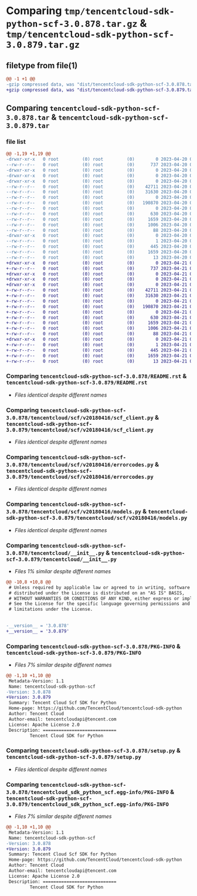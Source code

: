# Comparing `tmp/tencentcloud-sdk-python-scf-3.0.878.tar.gz` & `tmp/tencentcloud-sdk-python-scf-3.0.879.tar.gz`

## filetype from file(1)

```diff
@@ -1 +1 @@
-gzip compressed data, was "dist/tencentcloud-sdk-python-scf-3.0.878.tar", last modified: Thu Apr 20 00:40:44 2023, max compression
+gzip compressed data, was "dist/tencentcloud-sdk-python-scf-3.0.879.tar", last modified: Fri Apr 21 00:58:45 2023, max compression
```

## Comparing `tencentcloud-sdk-python-scf-3.0.878.tar` & `tencentcloud-sdk-python-scf-3.0.879.tar`

### file list

```diff
@@ -1,19 +1,19 @@
-drwxr-xr-x   0 root         (0) root         (0)        0 2023-04-20 00:40:44.000000 tencentcloud-sdk-python-scf-3.0.878/
--rw-r--r--   0 root         (0) root         (0)      737 2023-04-20 00:40:44.000000 tencentcloud-sdk-python-scf-3.0.878/README.rst
-drwxr-xr-x   0 root         (0) root         (0)        0 2023-04-20 00:40:44.000000 tencentcloud-sdk-python-scf-3.0.878/tencentcloud/
-drwxr-xr-x   0 root         (0) root         (0)        0 2023-04-20 00:40:44.000000 tencentcloud-sdk-python-scf-3.0.878/tencentcloud/scf/
-drwxr-xr-x   0 root         (0) root         (0)        0 2023-04-20 00:40:44.000000 tencentcloud-sdk-python-scf-3.0.878/tencentcloud/scf/v20180416/
--rw-r--r--   0 root         (0) root         (0)    42711 2023-04-20 00:40:44.000000 tencentcloud-sdk-python-scf-3.0.878/tencentcloud/scf/v20180416/scf_client.py
--rw-r--r--   0 root         (0) root         (0)    31630 2023-04-20 00:40:44.000000 tencentcloud-sdk-python-scf-3.0.878/tencentcloud/scf/v20180416/errorcodes.py
--rw-r--r--   0 root         (0) root         (0)        0 2023-04-20 00:40:44.000000 tencentcloud-sdk-python-scf-3.0.878/tencentcloud/scf/v20180416/__init__.py
--rw-r--r--   0 root         (0) root         (0)   190870 2023-04-20 00:40:44.000000 tencentcloud-sdk-python-scf-3.0.878/tencentcloud/scf/v20180416/models.py
--rw-r--r--   0 root         (0) root         (0)        0 2023-04-20 00:40:44.000000 tencentcloud-sdk-python-scf-3.0.878/tencentcloud/scf/__init__.py
--rw-r--r--   0 root         (0) root         (0)      630 2023-04-20 00:40:44.000000 tencentcloud-sdk-python-scf-3.0.878/tencentcloud/__init__.py
--rw-r--r--   0 root         (0) root         (0)     1659 2023-04-20 00:40:44.000000 tencentcloud-sdk-python-scf-3.0.878/PKG-INFO
--rw-r--r--   0 root         (0) root         (0)     1006 2023-04-20 00:40:44.000000 tencentcloud-sdk-python-scf-3.0.878/setup.py
--rw-r--r--   0 root         (0) root         (0)       88 2023-04-20 00:40:44.000000 tencentcloud-sdk-python-scf-3.0.878/setup.cfg
-drwxr-xr-x   0 root         (0) root         (0)        0 2023-04-20 00:40:44.000000 tencentcloud-sdk-python-scf-3.0.878/tencentcloud_sdk_python_scf.egg-info/
--rw-r--r--   0 root         (0) root         (0)        1 2023-04-20 00:40:44.000000 tencentcloud-sdk-python-scf-3.0.878/tencentcloud_sdk_python_scf.egg-info/dependency_links.txt
--rw-r--r--   0 root         (0) root         (0)      445 2023-04-20 00:40:44.000000 tencentcloud-sdk-python-scf-3.0.878/tencentcloud_sdk_python_scf.egg-info/SOURCES.txt
--rw-r--r--   0 root         (0) root         (0)     1659 2023-04-20 00:40:44.000000 tencentcloud-sdk-python-scf-3.0.878/tencentcloud_sdk_python_scf.egg-info/PKG-INFO
--rw-r--r--   0 root         (0) root         (0)       13 2023-04-20 00:40:44.000000 tencentcloud-sdk-python-scf-3.0.878/tencentcloud_sdk_python_scf.egg-info/top_level.txt
+drwxr-xr-x   0 root         (0) root         (0)        0 2023-04-21 00:58:45.000000 tencentcloud-sdk-python-scf-3.0.879/
+-rw-r--r--   0 root         (0) root         (0)      737 2023-04-21 00:58:45.000000 tencentcloud-sdk-python-scf-3.0.879/README.rst
+drwxr-xr-x   0 root         (0) root         (0)        0 2023-04-21 00:58:45.000000 tencentcloud-sdk-python-scf-3.0.879/tencentcloud/
+drwxr-xr-x   0 root         (0) root         (0)        0 2023-04-21 00:58:45.000000 tencentcloud-sdk-python-scf-3.0.879/tencentcloud/scf/
+drwxr-xr-x   0 root         (0) root         (0)        0 2023-04-21 00:58:45.000000 tencentcloud-sdk-python-scf-3.0.879/tencentcloud/scf/v20180416/
+-rw-r--r--   0 root         (0) root         (0)    42711 2023-04-21 00:58:45.000000 tencentcloud-sdk-python-scf-3.0.879/tencentcloud/scf/v20180416/scf_client.py
+-rw-r--r--   0 root         (0) root         (0)    31630 2023-04-21 00:58:45.000000 tencentcloud-sdk-python-scf-3.0.879/tencentcloud/scf/v20180416/errorcodes.py
+-rw-r--r--   0 root         (0) root         (0)        0 2023-04-21 00:58:45.000000 tencentcloud-sdk-python-scf-3.0.879/tencentcloud/scf/v20180416/__init__.py
+-rw-r--r--   0 root         (0) root         (0)   190870 2023-04-21 00:58:45.000000 tencentcloud-sdk-python-scf-3.0.879/tencentcloud/scf/v20180416/models.py
+-rw-r--r--   0 root         (0) root         (0)        0 2023-04-21 00:58:45.000000 tencentcloud-sdk-python-scf-3.0.879/tencentcloud/scf/__init__.py
+-rw-r--r--   0 root         (0) root         (0)      630 2023-04-21 00:58:45.000000 tencentcloud-sdk-python-scf-3.0.879/tencentcloud/__init__.py
+-rw-r--r--   0 root         (0) root         (0)     1659 2023-04-21 00:58:45.000000 tencentcloud-sdk-python-scf-3.0.879/PKG-INFO
+-rw-r--r--   0 root         (0) root         (0)     1006 2023-04-21 00:58:45.000000 tencentcloud-sdk-python-scf-3.0.879/setup.py
+-rw-r--r--   0 root         (0) root         (0)       88 2023-04-21 00:58:45.000000 tencentcloud-sdk-python-scf-3.0.879/setup.cfg
+drwxr-xr-x   0 root         (0) root         (0)        0 2023-04-21 00:58:45.000000 tencentcloud-sdk-python-scf-3.0.879/tencentcloud_sdk_python_scf.egg-info/
+-rw-r--r--   0 root         (0) root         (0)        1 2023-04-21 00:58:45.000000 tencentcloud-sdk-python-scf-3.0.879/tencentcloud_sdk_python_scf.egg-info/dependency_links.txt
+-rw-r--r--   0 root         (0) root         (0)      445 2023-04-21 00:58:45.000000 tencentcloud-sdk-python-scf-3.0.879/tencentcloud_sdk_python_scf.egg-info/SOURCES.txt
+-rw-r--r--   0 root         (0) root         (0)     1659 2023-04-21 00:58:45.000000 tencentcloud-sdk-python-scf-3.0.879/tencentcloud_sdk_python_scf.egg-info/PKG-INFO
+-rw-r--r--   0 root         (0) root         (0)       13 2023-04-21 00:58:45.000000 tencentcloud-sdk-python-scf-3.0.879/tencentcloud_sdk_python_scf.egg-info/top_level.txt
```

### Comparing `tencentcloud-sdk-python-scf-3.0.878/README.rst` & `tencentcloud-sdk-python-scf-3.0.879/README.rst`

 * *Files identical despite different names*

### Comparing `tencentcloud-sdk-python-scf-3.0.878/tencentcloud/scf/v20180416/scf_client.py` & `tencentcloud-sdk-python-scf-3.0.879/tencentcloud/scf/v20180416/scf_client.py`

 * *Files identical despite different names*

### Comparing `tencentcloud-sdk-python-scf-3.0.878/tencentcloud/scf/v20180416/errorcodes.py` & `tencentcloud-sdk-python-scf-3.0.879/tencentcloud/scf/v20180416/errorcodes.py`

 * *Files identical despite different names*

### Comparing `tencentcloud-sdk-python-scf-3.0.878/tencentcloud/scf/v20180416/models.py` & `tencentcloud-sdk-python-scf-3.0.879/tencentcloud/scf/v20180416/models.py`

 * *Files identical despite different names*

### Comparing `tencentcloud-sdk-python-scf-3.0.878/tencentcloud/__init__.py` & `tencentcloud-sdk-python-scf-3.0.879/tencentcloud/__init__.py`

 * *Files 1% similar despite different names*

```diff
@@ -10,8 +10,8 @@
 # Unless required by applicable law or agreed to in writing, software
 # distributed under the License is distributed on an "AS IS" BASIS,
 # WITHOUT WARRANTIES OR CONDITIONS OF ANY KIND, either express or implied.
 # See the License for the specific language governing permissions and
 # limitations under the License.
 
 
-__version__ = '3.0.878'
+__version__ = '3.0.879'
```

### Comparing `tencentcloud-sdk-python-scf-3.0.878/PKG-INFO` & `tencentcloud-sdk-python-scf-3.0.879/PKG-INFO`

 * *Files 7% similar despite different names*

```diff
@@ -1,10 +1,10 @@
 Metadata-Version: 1.1
 Name: tencentcloud-sdk-python-scf
-Version: 3.0.878
+Version: 3.0.879
 Summary: Tencent Cloud Scf SDK for Python
 Home-page: https://github.com/TencentCloud/tencentcloud-sdk-python
 Author: Tencent Cloud
 Author-email: tencentcloudapi@tencent.com
 License: Apache License 2.0
 Description: ============================
         Tencent Cloud SDK for Python
```

### Comparing `tencentcloud-sdk-python-scf-3.0.878/setup.py` & `tencentcloud-sdk-python-scf-3.0.879/setup.py`

 * *Files identical despite different names*

### Comparing `tencentcloud-sdk-python-scf-3.0.878/tencentcloud_sdk_python_scf.egg-info/PKG-INFO` & `tencentcloud-sdk-python-scf-3.0.879/tencentcloud_sdk_python_scf.egg-info/PKG-INFO`

 * *Files 7% similar despite different names*

```diff
@@ -1,10 +1,10 @@
 Metadata-Version: 1.1
 Name: tencentcloud-sdk-python-scf
-Version: 3.0.878
+Version: 3.0.879
 Summary: Tencent Cloud Scf SDK for Python
 Home-page: https://github.com/TencentCloud/tencentcloud-sdk-python
 Author: Tencent Cloud
 Author-email: tencentcloudapi@tencent.com
 License: Apache License 2.0
 Description: ============================
         Tencent Cloud SDK for Python
```

